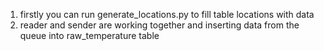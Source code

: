 1) firstly you can run generate_locations.py to fill table locations with data
2) reader and sender are working together and inserting data from the queue into raw_temperature table